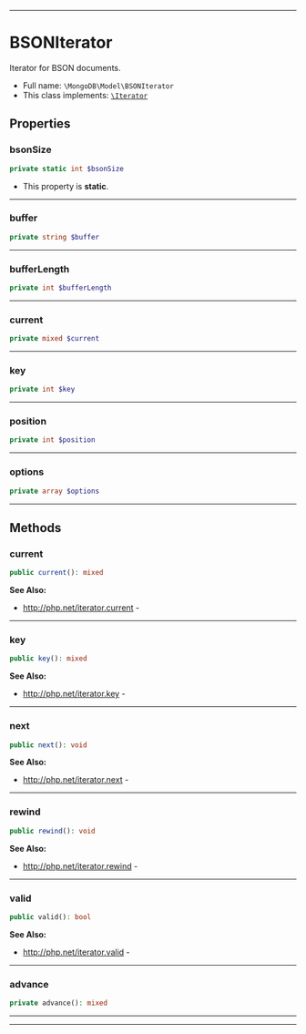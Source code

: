 ***

# BSONIterator

Iterator for BSON documents.

* Full name: `\MongoDB\Model\BSONIterator`
* This class implements:
  [`\Iterator`](../../Iterator.md)

## Properties

### bsonSize

```php
private static int $bsonSize
```

* This property is **static**.

***

### buffer

```php
private string $buffer
```

***

### bufferLength

```php
private int $bufferLength
```

***

### current

```php
private mixed $current
```

***

### key

```php
private int $key
```

***

### position

```php
private int $position
```

***

### options

```php
private array $options
```

***

## Methods

### current

```php
public current(): mixed
```

**See Also:**

* http://php.net/iterator.current -

***

### key

```php
public key(): mixed
```

**See Also:**

* http://php.net/iterator.key -

***

### next

```php
public next(): void
```

**See Also:**

* http://php.net/iterator.next -

***

### rewind

```php
public rewind(): void
```

**See Also:**

* http://php.net/iterator.rewind -

***

### valid

```php
public valid(): bool
```

**See Also:**

* http://php.net/iterator.valid -

***

### advance

```php
private advance(): mixed
```

***


***

